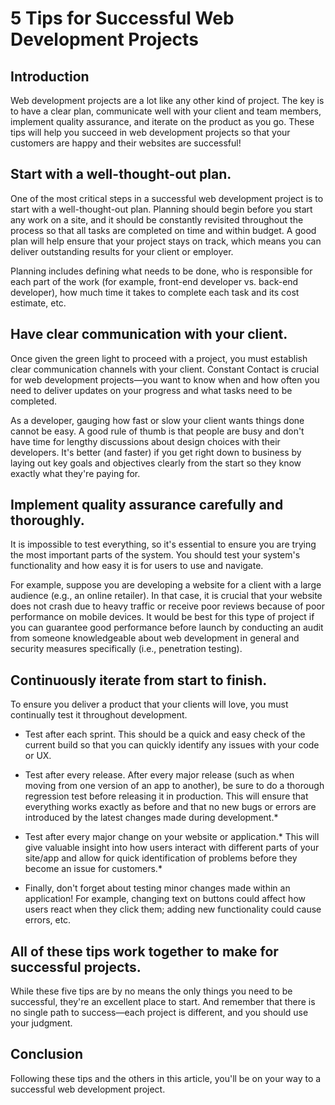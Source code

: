 # 5 Tips for Successful Web Development Projects

## Introduction

Web development projects are a lot like any other kind of project. The key is to have a clear plan, communicate well with your client and team members, implement quality assurance, and iterate on the product as you go. These tips will help you succeed in web development projects so that your customers are happy and their websites are successful!

## Start with a well-thought-out plan.

One of the most critical steps in a successful web development project is to start with a well-thought-out plan. Planning should begin before you start any work on a site, and it should be constantly revisited throughout the process so that all tasks are completed on time and within budget. A good plan will help ensure that your project stays on track, which means you can deliver outstanding results for your client or employer.

Planning includes defining what needs to be done, who is responsible for each part of the work (for example, front-end developer vs. back-end developer), how much time it takes to complete each task and its cost estimate, etc.

## Have clear communication with your client.

Once given the green light to proceed with a project, you must establish clear communication channels with your client. Constant Contact is crucial for web development projects—you want to know when and how often you need to deliver updates on your progress and what tasks need to be completed.

As a developer, gauging how fast or slow your client wants things done cannot be easy. A good rule of thumb is that people are busy and don't have time for lengthy discussions about design choices with their developers. It's better (and faster) if you get right down to business by laying out key goals and objectives clearly from the start so they know exactly what they're paying for.

## Implement quality assurance carefully and thoroughly.

It is impossible to test everything, so it's essential to ensure you are trying the most important parts of the system. You should test your system's functionality and how easy it is for users to use and navigate.

For example, suppose you are developing a website for a client with a large audience (e.g., an online retailer). In that case, it is crucial that your website does not crash due to heavy traffic or receive poor reviews because of poor performance on mobile devices. It would be best for this type of project if you can guarantee good performance before launch by conducting an audit from someone knowledgeable about web development in general and security measures specifically (i.e., penetration testing).

## Continuously iterate from start to finish.

To ensure you deliver a product that your clients will love, you must continually test it throughout development.

* Test after each sprint. This should be a quick and easy check of the current build so that you can quickly identify any issues with your code or UX.
    
* Test after every release. After every major release (such as when moving from one version of an app to another), be sure to do a thorough regression test before releasing it in production. This will ensure that everything works exactly as before and that no new bugs or errors are introduced by the latest changes made during development.\*
    
* Test after every major change on your website or application.\* This will give valuable insight into how users interact with different parts of your site/app and allow for quick identification of problems before they become an issue for customers.\*
    
* Finally, don't forget about testing minor changes made within an application! For example, changing text on buttons could affect how users react when they click them; adding new functionality could cause errors, etc.
    

## All of these tips work together to make for successful projects.

While these five tips are by no means the only things you need to be successful, they're an excellent place to start. And remember that there is no single path to success—each project is different, and you should use your judgment.

## Conclusion

Following these tips and the others in this article, you'll be on your way to a successful web development project.